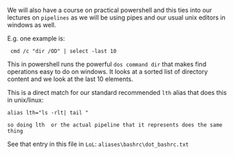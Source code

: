We will also have a course on practical powershell and this ties
into our lectures on `pipelines` as we will be using pipes and
our usual unix editors in windows as well.

E.g. one example is:

```
 cmd /c "dir /OD" | select -last 10
```

This in powershell runs the powerful `dos command dir` that makes
find operations easy to do on windows.  It looks at a sorted list
of directory content and we look at the last 10 elements.

This is a direct match for our standard recommended `lth` alias
that does this in unix/linux:

```
alias lth="ls -rlt| tail "

so doing lth  or the actual pipeline that it represents does the same thing
```

See that entry in this file in `LoL`:
`aliases\bashrc\dot_bashrc.txt`
